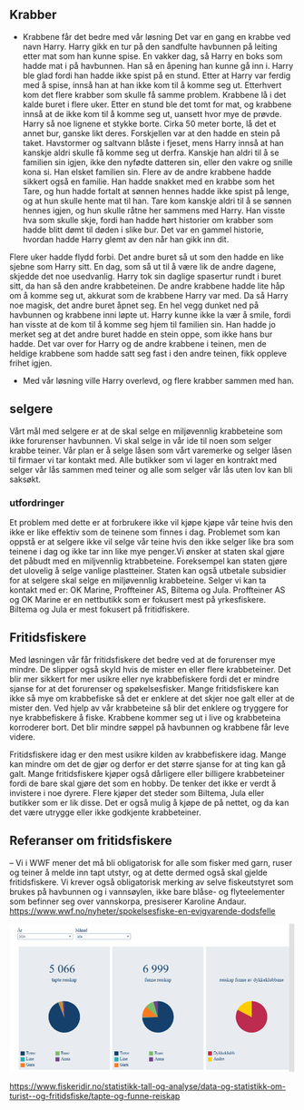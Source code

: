 ## Krabber
- Krabbene får det bedre med vår løsning
Det var en gang en krabbe ved navn Harry. Harry gikk en tur på den sandfulte havbunnen på leiting etter mat som han kunne spise. En vakker dag, så Harry en boks som hadde mat i på havbunnen. Han så en åpening han kunne gå inn i. Harry ble glad fordi han hadde ikke spist på en stund. Etter at Harry var ferdig med å spise, innså han at han ikke kom til å komme seg ut. Etterhvert kom det flere krabber som skulle få samme problem. Krabbene lå i det kalde buret i flere uker. Etter en stund ble det tomt for mat, og krabbene innså at de ikke kom til å komme seg ut, uansett hvor mye de prøvde. Harry så noe lignene et stykke borte. Cirka 50 meter borte, lå det et annet bur, ganske likt deres. Forskjellen var at den hadde en stein på taket. Havstormer og saltvann blåste i fjeset, mens Harry innså at han kanskje aldri skulle få komme seg ut derfra. Kanskje han aldri til å se familien sin igjen, ikke den nyfødte datteren sin, eller den vakre og snille kona si. Han elsket familien sin. Flere av de andre krabbene hadde sikkert også en familie. Han hadde snakket med en krabbe som het Tare, og hun hadde fortalt at sønnen hennes hadde ikke spist på lenge, og at hun skulle hente mat til han. Tare kom kanskje aldri til å se sønnen hennes igjen, og hun skulle råtne her sammens med Harry. Han visste hva som skulle skje, fordi han hadde hørt historier om krabber som hadde blitt dømt til døden i slike bur. Det var en gammel historie, hvordan hadde Harry glemt av den når han gikk inn dit. 

Flere uker hadde flydd forbi. Det andre buret så ut som den hadde en like sjebne som Harry sitt. En dag, som så ut til å være lik de andre dagene, skjedde det noe usedvanlig. Harry tok sin daglige spasertur rundt i buret sitt, da han så den andre krabbeteinen. De andre krabbene hadde lite håp om å komme seg ut, akkurat som de krabbene Harry var med. Da så Harry noe magisk, det andre buret åpnet seg. En hel vegg dunket ned på havbunnen og krabbene inni løpte ut. Harry kunne ikke la vær å smile, fordi han visste at de kom til å komme seg hjem til familien sin. Han hadde jo merket seg at det andre buret hadde en stein oppe, som ikke hans bur hadde. Det var over for Harry og de andre krabbene i teinen, men de heldige krabbene som hadde satt seg fast i den andre teinen, fikk oppleve frihet igjen. 
- Med vår løsning ville Harry overlevd, og flere krabber sammen med han. 




## selgere 
Vårt mål med selgere er at de skal selge en miljøvennlig krabbeteine som ikke forurenser havbunnen.
Vi skal selge in vår ide til noen som selger krabbe teiner. Vår plan er å selge låsen som vårt varemerke og selger låsen til firmaer vi tar kontakt med. Alle butikker som vi lager en kontrakt med selger vår lås sammen med teiner og alle som selger vår lås uten lov kan bli saksøkt.

### utfordringer
Et problem med dette er at forbrukere ikke vil kjøpe kjøpe vår teine hvis den ikke er like effektiv som de teinene som finnes i dag. Problemet som kan oppstå er at selgere ikke vil selge vår teine hvis den ikke selger like bra som teinene i dag og ikke tar inn like mye penger.Vi ønsker at staten skal gjøre det påbudt med en miljvennlig ktrabbeteine. Foreksempel kan staten gjøre det ulovelig å selge vanlige plastteiner. Staten kan også utbetale subsidier for at selgere skal selge en miljøvennlig krabbeteine.
Selger vi kan ta kontakt med er: OK Marine, Proffteiner AS, Biltema og Jula.
Proffteiner AS og OK Marine er en nettbutikk som er fokusert mest på yrkesfiskere.
Biltema og Jula er mest fokusert på fritidfiskere.



## Fritidsfiskere
Med løsningen vår får fritidsfiskere det bedre ved at de forurenser mye mindre. De slipper også skyld hvis de mister en eller flere krabbeteiner. Det blir mer sikkert for mer usikre eller nye krabbefiskere fordi det er mindre sjanse for at det forurenser og spøkelsesfisker. Mange fritidsfiskere kan ikke så mye om krabbefiske så det er enklere at det skjer noe galt eller at de mister den. Ved hjelp av vår krabbeteine så blir det enklere og tryggere for nye krabbefiskere å fiske. Krabbene kommer seg ut i live og krabbeteina korroderer bort. Det blir mindre søppel på havbunnen og krabbene får leve videre. 

Fritidsfiskere idag er den mest usikre kilden av krabbefiskere idag. Mange kan mindre om det de gjør og derfor er det større sjanse for at ting kan gå galt. Mange fritidsfiskere kjøper også dårligere eller billigere krabbeteiner fordi de bare skal gjøre det som en hobby. De tenker det ikke er verdt å invistere i noe dyrere. Flere kjøper det steder som Biltema, Jula eller butikker som er lik disse. Det er også mulig å kjøpe de på nettet, og da kan det være utrygge eller ikke godkjente krabbeteiner. 

## Referanser om fritidsfiskere
– Vi i WWF mener det må bli obligatorisk for alle som fisker med garn, ruser og teiner å melde inn tapt utstyr, og at dette dermed også skal gjelde fritidsfiskere. Vi krever også obligatorisk merking av selve fiskeutstyret som brukes på havbunnen og i vannsøylen, ikke bare blåse- og flyteelementer som befinner seg over vannskorpa, presiserer Karoline Andaur.
https://www.wwf.no/nyheter/spokelsesfiske-en-evigvarende-dodsfelle

![Alt text](image.png)

https://www.fiskeridir.no/statistikk-tall-og-analyse/data-og-statistikk-om-turist--og-fritidsfiske/tapte-og-funne-reiskap
